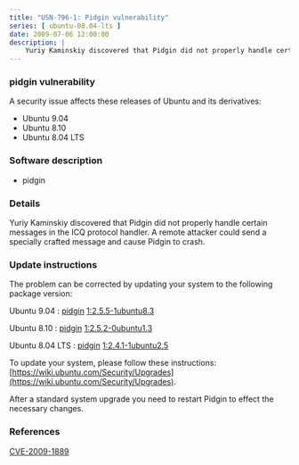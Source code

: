 ```yaml
---
title: "USN-796-1: Pidgin vulnerability"
series: [ ubuntu-08.04-lts ]
date: 2009-07-06 12:00:00
description: |
    Yuriy Kaminskiy discovered that Pidgin did not properly handle certain messages in the ICQ protocol handler. A remote attacker could send a specially crafted message and cause Pidgin to crash. 
--- 
```

 
### pidgin vulnerability

A security issue affects these releases of Ubuntu and its derivatives:

* Ubuntu 9.04
* Ubuntu 8.10
* Ubuntu 8.04 LTS

### Software description

* pidgin 

### Details

Yuriy Kaminskiy discovered that Pidgin did not properly handle certain messages in the ICQ protocol handler. A remote attacker could send a specially crafted message and cause Pidgin to crash. 

### Update instructions

The problem can be corrected by updating your system to the following package version:

Ubuntu 9.04
 : [pidgin](https://launchpad.net/ubuntu/+source/pidgin) <span> [1:2.5.5-1ubuntu8.3](https://launchpad.net/ubuntu/+source/pidgin/1:2.5.5-1ubuntu8.3) </span> 

Ubuntu 8.10
 : [pidgin](https://launchpad.net/ubuntu/+source/pidgin) <span> [1:2.5.2-0ubuntu1.3](https://launchpad.net/ubuntu/+source/pidgin/1:2.5.2-0ubuntu1.3) </span> 

Ubuntu 8.04 LTS
 : [pidgin](https://launchpad.net/ubuntu/+source/pidgin) <span> [1:2.4.1-1ubuntu2.5](https://launchpad.net/ubuntu/+source/pidgin/1:2.4.1-1ubuntu2.5) </span> 

To update your system, please follow these instructions: [https://wiki.ubuntu.com/Security/Upgrades](https://wiki.ubuntu.com/Security/Upgrades).

After a standard system upgrade you need to restart Pidgin to effect the necessary changes. 

### References

 [CVE-2009-1889](http://people.ubuntu.com/~ubuntu-security/cve/CVE-2009-1889)
 
